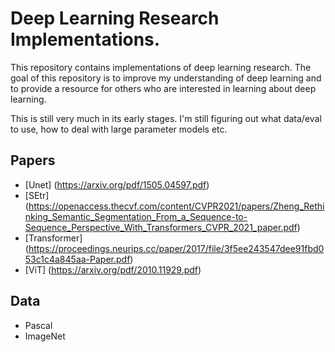 # Deep Learning Research Implementations. 

This repository contains implementations of deep learning research. The goal of this repository is to improve my understanding of deep learning and to provide a resource for others who are interested in learning about deep learning. 

This is still very much in its early stages. I'm still figuring out what data/eval to use, how to deal with large parameter models etc.



## Papers 

- [Unet] (https://arxiv.org/pdf/1505.04597.pdf)
- [SEtr] (https://openaccess.thecvf.com/content/CVPR2021/papers/Zheng_Rethinking_Semantic_Segmentation_From_a_Sequence-to-Sequence_Perspective_With_Transformers_CVPR_2021_paper.pdf)
- [Transformer] (https://proceedings.neurips.cc/paper/2017/file/3f5ee243547dee91fbd053c1c4a845aa-Paper.pdf)
- [ViT] (https://arxiv.org/pdf/2010.11929.pdf)


## Data 

- Pascal
- ImageNet 
